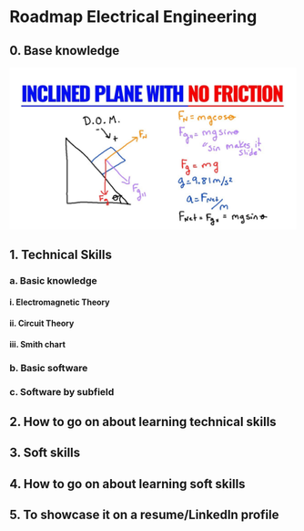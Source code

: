 # Roadmap Electrical Engineering

## 0. Base knowledge
<img src="maxresdefault.jpg" alt="Missing image" width="fit"/>

## 1. Technical Skills

### a. Basic knowledge
#### i. Electromagnetic Theory
#### ii. Circuit Theory
#### iii. Smith chart

### b. Basic software

### c. Software by subfield

## 2. How to go on about learning technical skills

## 3. Soft skills

## 4. How to go on about learning soft skills

## 5. To showcase it on a resume/LinkedIn profile

